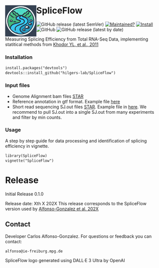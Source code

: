 # <img src="https://github.com/hilgers-lab/SpliceFlow/blob/main/data/logo.jpg" alt="Logo" width="20%" align="left"> SpliceFlow

<!-- badges: start -->

  ![GitHub release (latest SemVer)](https://img.shields.io/github/v/release/hilgers-lab/LASER)
[![Maintained?](https://img.shields.io/badge/Maintained%3F-Yes-brightgreen)](https://github.com/hilgers-lab/LASER/graphs/contributors)
[![Install](https://img.shields.io/badge/Install-Github-brightgreen)](#installation)
  ![GitHub](https://img.shields.io/github/license/hilgers-lab/LASER)
  ![GitHub release (latest by date)](https://img.shields.io/github/downloads/hilgers-lab/SpliceFlow/)

  <!-- badges: end -->
  
  Measuring Splicing Efficiency from Total RNA-Seq Data, implementing statitical methods from [Khodor YL, et al., 2011](https://genesdev.cshlp.org/content/25/23/2502.long) 
  

  ### Installation

  ```
  install.packages("devtools")
  devtools::install_github("hilgers-lab/SpliceFlow")
  ```
  ### Input files
  * Genome Alignment bam files [STAR](https://github.com/alexdobin/STAR)
  * Reference annotation in gtf format. Example file [here](https://github.com/hilgers-lab/LASER/blob/master/inst/exdata/dm6.annot.gtf.gz)
  * Short read sequencing SJ.out files [STAR](https://github.com/alexdobin/STAR). Example file in [here](https://github.com/hilgers-lab/LASER/blob/master/inst/exdata/short_read_junctions.SJ.out.tab). We recommend to pull SJ.out into a single SJ.out from many experiments and filter by min counts.

  
  ### Usage
  A step by step guide for data processing and identification of splicing efficiency in vignette. 

  ```
  library(SpliceFlow)
  vignette("SpliceFlow")
  ```


  # Release

  Initial Release 0.1.0

  Release date: Xth X 202X
  This release corresponds to the SpliceFlow version used by [Alfonso-Gonzalez et al. 202X]()

  ## Contact

  Developer Carlos Alfonso-Gonzalez. For questions or feedback you can contact:

    alfonso@ie-freiburg.mpg.de
 
  SpliceFlow logo generated using DALL·E 3 Ultra by OpenAI 
